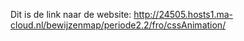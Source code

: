 Dit is de link naar de website:
http://24505.hosts1.ma-cloud.nl/bewijzenmap/periode2.2/fro/cssAnimation/
